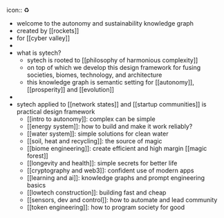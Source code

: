 icon:: ♻️

- welcome to the autonomy and sustainability knowledge graph
- created by [[rockets]]
- for [[cyber valley]]
-
- what is sytech?
	- sytech is rooted to [[philosophy of harmonious complexity]]
	- on top of which we develop this design framework for fusing societies, biomes, technology, and architecture
	- this knowledge graph is semantic setting for [[autonomy]], [[prosperity]] and [[evolution]]
-
- sytech applied to [[network states]] and [[startup communities]] is practical design framework
	- [[intro to autonomy]]: complex can be simple
	- [[energy system]]: how to build and make it work reliably?
	- [[water system]]: simple solutions for clean water
	- [[soil, heat and recycling]]: the source of magic
	- [[biome engineering]]: create efficient and high margin [[magic forest]]
	- [[longevity and health]]: simple secrets for better life
	- [[cryptography and web3]]: confident use of modern apps
	- [[learning and ai]]: knowledge graphs and prompt engineering basics
	- [[lowtech construction]]: building fast and cheap
	- [[sensors, dev and control]]: how to automate and lead community
	- [[token engineering]]: how to program society for good